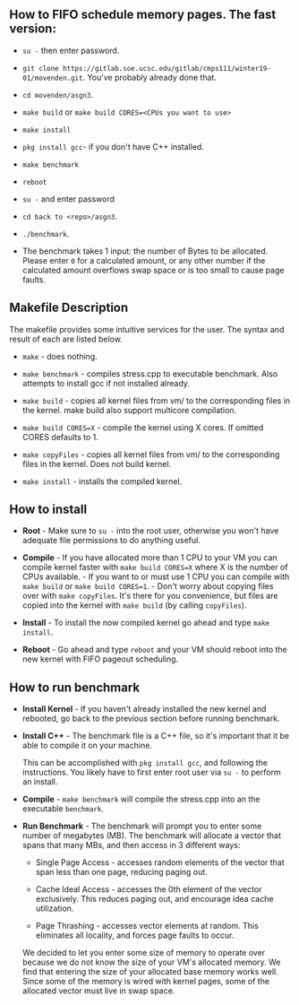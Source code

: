 
## How to FIFO schedule memory pages. The fast version:
  * `su -` then enter password.
    
  * `git clone https://gitlab.soe.ucsc.edu/gitlab/cmps111/winter19-01/movenden.git`.
    	 You've probably already done that.
  
  * `cd movenden/asgn3`.
    
  * `make build` or `make build CORES=<CPUs you want to use>`
    
  * `make install`
  
  * `pkg install gcc`- if you don't have C++ installed.
    
  * `make benchmark`
      
  * `reboot`
  
  * `su -` and enter password
    
  * `cd back to <repo>/asgn3`.
      
  * `./benchmark`.
  
  * The benchmark takes 1 input: the number of Bytes to be allocated. Please enter `0` for a calculated amount, or any other number if the calculated amount overflows swap space or is too small to cause page faults. 
 
 ## Makefile Description
  The makefile provides some intuitive services for the user. The syntax and result of 
  each are listed below.
    
 - `make`           - does nothing.
 
 - `make benchmark` - compiles stress.cpp to executable benchmark. Also attempts to install gcc if not installed already.
 
 - `make build`     - copies all kernel files from vm/ to the corresponding 
                      files in the kernel.
                      make build also support multicore compilation.
                      
 - `make build CORES=X` - compile the kernel using X cores. 
                          If omitted CORES defaults to 1.
 - `make copyFiles` - copies all kernel files from vm/ to the corresponding files in the kernel. 
                      Does not build kernel.
                      
 - `make install`   - installs the compiled kernel.
 
  ## How to install
 - **Root**    - Make sure to `su -` into the root user, otherwise you won't 
            have adequate file permissions to do anything useful.
            
 - **Compile** - If you have allocated more than 1 CPU to your VM you can
            compile kernel faster with `make build CORES=X` where X is
            the number of CPUs available.
            - If you want to or must use 1 CPU you can compile with
            `make build` or `make build CORES=1`.
            - Don't worry about copying files over with `make copyFiles`.
            It's there for you convenience, but files are copied into 
            the kernel with `make build` (by calling `copyFiles`).

 - **Install** - To install the now compiled kernel go ahead and type 
            `make install`. 
            
 - **Reboot**  - Go ahead and type `reboot` and your VM should reboot into
            the new kernel with FIFO pageout scheduling.
            
            
  ## How to run benchmark
 - **Install Kernel**  - If you haven't already installed the new kernel and rebooted, go back 
                   to the previous section before running benchmark.
 
 - **Install C++** - The benchmark file is a C++ file, so it's important that it be able to compile it on 
               your machine.
               
   This can be accomplished with `pkg install gcc`, and following the instructions. You likely have to
   first enter root user via `su -` to perform an install.
            
 - **Compile**  - `make benchmark` will compile the stress.cpp into an the executable `benchmark`.
            
 - **Run Benchmark** - The benchmark will prompt you to enter some number of megabytes (MB). The benchmark 
              will allocate a vector that spans that many MBs, and then access in 3 different ways:
              
     + Single Page Access - accesses random elements of the vector that span less than one page, 
              reducing paging out.
              
      + Cache Ideal Access - accesses the 0th element of the vector exclusively. This reduces paging
              out, and encourage idea cache utilization.
              
      + Page Thrashing - accesses vector elements at random. This eliminates all locality, and forces 
              page faults to occur.
              
     We decided to let you enter some size of memory to operate over because we do not know the size of 
     your VM's allocated memory. 
     We find that entering the size of your allocated base memory works well. Since some of the memory
     is wired with kernel pages, some of the allocated vector must live in swap space.
